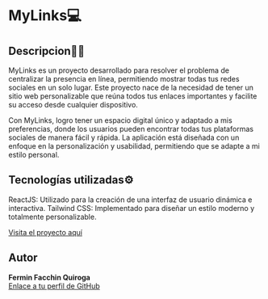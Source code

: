 # MyLinks💻

## Descripcion🙌🏼 

MyLinks es un proyecto desarrollado para resolver el problema de centralizar la presencia en línea, permitiendo mostrar todas tus redes sociales en un solo lugar. Este proyecto nace de la necesidad de tener un sitio web personalizable que reúna todos tus enlaces importantes y facilite su acceso desde cualquier dispositivo.

Con MyLinks, logro tener un espacio digital único y adaptado a mis preferencias, donde los usuarios pueden encontrar todas tus plataformas sociales de manera fácil y rápida. La aplicación está diseñada con un enfoque en la personalización y usabilidad, permitiendo que se adapte a mi estilo personal.

## Tecnologías utilizadas⚙️
ReactJS: Utilizado para la creación de una interfaz de usuario dinámica e interactiva.
Tailwind CSS: Implementado para diseñar un estilo moderno y totalmente personalizable.

[Visita el proyecto aquí](https://programate.website/)

## Autor
**Fermin Facchin Quiroga**  
[Enlace a tu perfil de GitHub](https://github.com/facchin21)